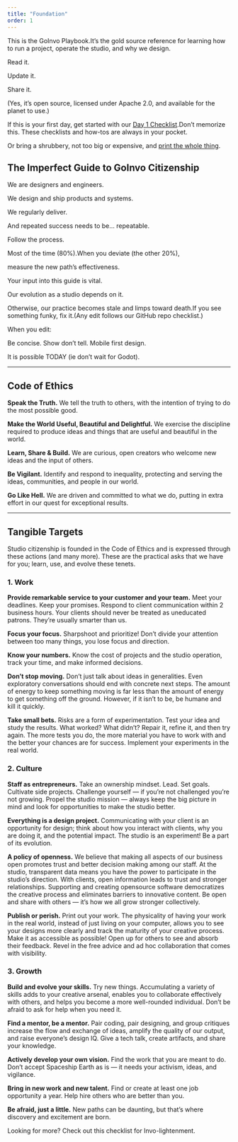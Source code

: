 ```yaml
---
title: "Foundation"
order: 1
---
```


This is the GoInvo Playbook.It’s the gold source reference for learning how to run a project, operate the studio, and why we design.

  

Read it.

Update it.

Share it.

(Yes, it’s open source, licensed under Apache 2.0, and available for the planet to use.)

  

If this is your first day, get started with our [Day 1 Checklist](https://docs.google.com/a/wecreategoodness.com/document/d/1SQnsgDSyZPfz6K_YjD3DaWAbZMLWytilcMMGQIWdifk/edit?usp=sharing).Don’t memorize this. These checklists and how-tos are always in your pocket. 

Or bring a shrubbery, not too big or expensive, and [print the whole thing](https://www.urbandictionary.com/define.php?term=SHRUBBERY).

  

## The Imperfect Guide to GoInvo Citizenship

We are designers and engineers.

We design and ship products and systems.

We regularly deliver.

And repeated success needs to be... repeatable.

  

Follow the process.

Most of the time (80%).When you deviate (the other 20%),

measure the new path’s effectiveness.

  

Your input into this guide is vital.

Our evolution as a studio depends on it.

Otherwise, our practice becomes stale and limps toward death.If you see something funky, fix it.(Any edit follows our GitHub repo checklist.)



When you edit:

Be concise.
Show don’t tell.
Mobile first design.

It is possible TODAY (ie don’t wait for Godot).

* * *

## Code of Ethics

**Speak the Truth.**
We tell the truth to others, with the intention of trying to do the most possible good.

**Make the World Useful, Beautiful and Delightful.**
We exercise the discipline required to produce ideas and things that are useful and beautiful in the world.

**Learn, Share & Build.**
We are curious, open creators who welcome new ideas and the input of others.

**Be Vigilant.**
Identify and respond to inequality, protecting and serving the ideas, communities, and people in our world.

**Go Like Hell.** 
We are driven and committed to what we do, putting in extra effort in our quest for exceptional results.

* * *

## Tangible Targets


Studio citizenship is founded in the Code of Ethics and is expressed through these actions (and many more). These are the practical asks that we have for you; learn, use, and evolve these tenets. 

### 1. Work

**Provide remarkable service to your customer and your team.** 
Meet your deadlines. Keep your promises. Respond to client communication within 2 business hours. Your clients should never be treated as uneducated patrons. They’re usually smarter than us.

**Focus your focus.** 
Sharpshoot and prioritize! Don’t divide your attention between too many things, you lose focus and direction.

**Know your numbers.** 
Know the cost of projects and the studio operation, track your time, and make informed decisions.

**Don’t stop moving.** 
Don’t just talk about ideas in generalities. Even exploratory conversations should end with concrete next steps. The amount of energy to keep something moving is far less than the amount of energy to get something off the ground. However, if it isn’t to be, be humane and kill it quickly.

**Take small bets.** 
Risks are a form of experimentation. Test your idea and study the results. What worked? What didn’t? Repair it, refine it, and then try again. The more tests you do, the more material you have to work with and the better your chances are for success. Implement your experiments in the real world.

### 2. Culture

**Staff as entrepreneurs.**
Take an ownership mindset. Lead. Set goals. Cultivate side projects. Challenge yourself — if you’re not challenged you’re not growing. Propel the studio mission — always keep the big picture in mind and look for opportunities to make the studio better.

**Everything is a design project.** 
Communicating with your client is an opportunity for design; think about how you interact with clients, why you are doing it, and the potential impact. The studio is an experiment! Be a part of its evolution.

**A policy of openness.** 
We believe that making all aspects of our business open promotes trust and better decision making among our staff. At the studio, transparent data means you have the power to participate in the studio’s direction. With clients, open information leads to trust and stronger relationships. Supporting and creating opensource software democratizes the creative process and eliminates barriers to innovative content. Be open and share with others — it’s how we all grow stronger collectively.

**Publish or perish.**
Print out your work. The physicality of having your work in the real world, instead of just living on your computer, allows you to see your designs more clearly and track the maturity of your creative process. Make it as accessible as possible! Open up for others to see and absorb their feedback. Revel in the free advice and ad hoc collaboration that comes with visibility.

### 3. Growth

**Build and evolve your skills.**
Try new things. Accumulating a variety of skills adds to your creative arsenal, enables you to collaborate effectively with others, and helps you become a more well-rounded individual. Don’t be afraid to ask for help when you need it.

**Find a mentor, be a mentor.** 
Pair coding, pair designing, and group critiques increase the flow and exchange of ideas, amplify the quality of our output, and raise everyone’s design IQ. Give a tech talk, create artifacts, and share your knowledge.

**Actively develop your own vision.** 
Find the work that you are meant to do. Don’t accept Spaceship Earth as is — it needs your activism, ideas, and vigilance.

**Bring in new work and new talent.**
Find or create at least one job opportunity a year. Help hire others who are better than you.

**Be afraid, just a little.**
New paths can be daunting, but that’s where discovery and excitement are born.

Looking for more? Check out this checklist for Invo-lightenment.

